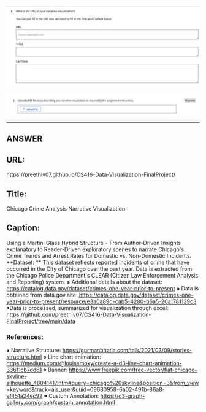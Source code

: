 ![alt text](image.png)

![alt text](image-1.png)

---
ANSWER
---

## URL:
https://preethiv07.github.io/CS416-Data-Visualization-FinalProject/

## Title: 
Chicago Crime Analysis Narrative Visualization

## Caption:

Using a Martini Glass Hybrid Structure ⁃ From Author-Driven Insights explanatory to Reader-Driven exploratory scenes to narrate Chicago's Crime Trends and Arrest Rates for Domestic vs. Non-Domestic Incidents.
**Dataset: **
This dataset reflects reported incidents of crime that have occurred in the City of Chicago over the past year. Data is extracted from the Chicago Police Department's CLEAR (Citizen Law Enforcement Analysis and Reporting) system.
⁍ Additional details about the dataset: https://catalog.data.gov/dataset/crimes-one-year-prior-to-present
⁍ Data is obtained from data.gov site: https://catalog.data.gov/dataset/crimes-one-year-prior-to-present/resource/e3a0a89d-cab5-4280-b6a5-20a1781139c3
⁍Data is processed, summarized for visualization through excel: https://github.com/preethiv07/CS416-Data-Visualization-FinalProject/tree/main/data

### **References:**
⁍  Narrative Structure: https://gurmanbhatia.com/talk/2021/03/09/stories-structure.html
⁍  Line chart animation: https://medium.com/@louisemoxy/create-a-d3-line-chart-animation-336f1cb7dd61
⁍ Banner: https://www.freepik.com/free-vector/flat-chicago-skyline-silhouette_48041417.htm#query=chicago%20skyline&position=3&from_view=keyword&track=ais_user&uuid=09680958-6a02-491b-86a8-ef451a24ec92
⁍  Custom Annotation: https://d3-graph-gallery.com/graph/custom_annotation.html